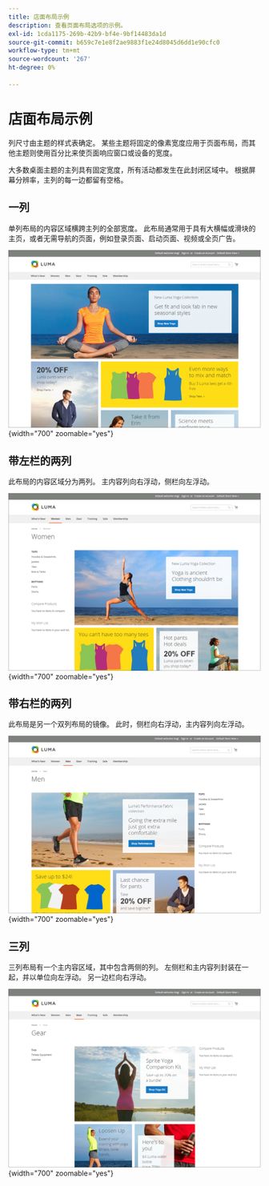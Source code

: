 ```yaml
---
title: 店面布局示例
description: 查看页面布局选项的示例。
exl-id: 1cda1175-269b-42b9-bf4e-9bf14483da1d
source-git-commit: b659c7e1e8f2ae9883f1e24d8045d6dd1e90cfc0
workflow-type: tm+mt
source-wordcount: '267'
ht-degree: 0%

---
```


# 店面布局示例

列尺寸由主题的样式表确定。 某些主题将固定的像素宽度应用于页面布局，而其他主题则使用百分比来使页面响应窗口或设备的宽度。

大多数桌面主题的主列具有固定宽度，所有活动都发生在此封闭区域中。 根据屏幕分辨率，主列的每一边都留有空格。

## 一列

单列布局的内容区域横跨主列的全部宽度。 此布局通常用于具有大横幅或滑块的主页，或者无需导航的页面，例如登录页面、启动页面、视频或全页广告。

![一列式布局示例](./assets/page-layout-1-col.png){width="700" zoomable="yes"}

## 带左栏的两列

此布局的内容区域分为两列。 主内容列向右浮动，侧栏向左浮动。

![带左栏的两列示例](./assets/page-layout-2-col-left-bar.png){width="700" zoomable="yes"}

## 带右栏的两列

此布局是另一个双列布局的镜像。 此时，侧栏向右浮动，主内容列向左浮动。

![带右栏的两列示例](./assets/page-layout-2-col-right-bar.png){width="700" zoomable="yes"}

## 三列

三列布局有一个主内容区域，其中包含两侧的列。 左侧栏和主内容列封装在一起，并以单位向左浮动。 另一边栏向右浮动。

![三列的示例](./assets/page-layout-3-col.png){width="700" zoomable="yes"}
